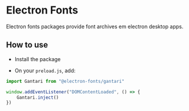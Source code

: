 # Electron Fonts

Electron fonts packages provide font archives em electron desktop apps.

## How to use

* Install the package

* On your `preload.js`, add:

```ts
import Gantari from "@electron-fonts/gantari"

window.addEventListener("DOMContentLoaded", () => {
    Gantari.inject()
})
```